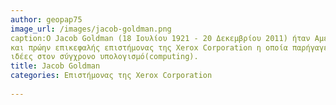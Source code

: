 ```yaml
---
author: geopap75
image_url: /images/jacob-goldman.png
caption:Ο Jacob Goldman (18 Ιουλίου 1921 - 20 Δεκεμβρίου 2011) ήταν Αμερικανός φυσικός 
και πρώην επικεφαλής επιστήμονας της Xerox Corporation η οποία παρήγαγε πολλές σημαντικές
ιδέες στον σύγχρονο υπολογισμό(computing). 
title: Jacob Goldman
categories: Επιστήμονας της Xerox Corporation
  
---
```

